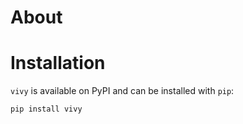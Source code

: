 # About

# Installation

`vivy` is available on PyPI and can be installed with `pip`:

```
pip install vivy
```

